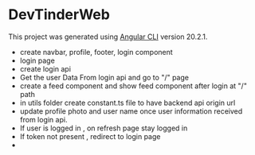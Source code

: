 # DevTinderWeb

This project was generated using [Angular CLI](https://github.com/angular/angular-cli) version 20.2.1.

- create navbar, profile, footer, login component
- login page
- create login api
- Get the user Data From login api and go to "/" page
- create a feed component and show feed component after login at "/" path
- in utils folder create constant.ts file to have backend api origin url
- update profile photo and user name once user information received from login api.
- If user is logged in , on refresh page stay logged in
- If token not present , redirect to login page
- 